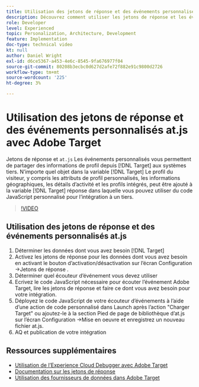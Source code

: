 ```yaml
---
title: Utilisation des jetons de réponse et des événements personnalisés at.js
description: Découvrez comment utiliser les jetons de réponse et les événements personnalisés at.js pour partager des informations de profil de Target avec des systèmes tiers.
role: Developer
level: Experienced
topic: Personalization, Architecture, Development
feature: Implementation
doc-type: technical video
kt: null
author: Daniel Wright
exl-id: d6ce5367-a453-4e6c-8545-9fa676977f04
source-git-commit: 80208b3ecbc0d627d2afe72f882e91c9800d2726
workflow-type: tm+mt
source-wordcount: '225'
ht-degree: 3%

---
```


# Utilisation des jetons de réponse et des événements personnalisés at.js avec Adobe Target

Jetons de réponse et `at.js` Les événements personnalisés vous permettent de partager des informations de profil depuis [!DNL Target] aux systèmes tiers. N’importe quel objet dans la variable [!DNL Target] Le profil du visiteur, y compris les attributs de profil personnalisés, les informations géographiques, les détails d’activité et les profils intégrés, peut être ajouté à la variable [!DNL Target] réponse dans laquelle vous pouvez utiliser du code JavaScript personnalisé pour l’intégration à un tiers.

>[!VIDEO](https://video.tv.adobe.com/v/23253/?quality=12)

## Utilisation des jetons de réponse et des événements personnalisés at.js

1. Déterminer les données dont vous avez besoin [!DNL Target]
1. Activez les jetons de réponse pour les données dont vous avez besoin en activant le bouton d’activation/désactivation sur l’écran Configuration ->Jetons de réponse .
1. Déterminer quel écouteur d’événement vous devez utiliser
1. Ecrivez le code JavaScript nécessaire pour écouter l’événement Adobe Target, lire les jetons de réponse et faire ce dont vous avez besoin pour votre intégration.
1. Déployez le code JavaScript de votre écouteur d’événements à l’aide d’une action de code personnalisé dans Launch après l’action &quot;Charger Target&quot; ou ajoutez-le à la section Pied de page de bibliothèque d’at.js sur l’écran Configuration ->Mise en oeuvre et enregistrez un nouveau fichier at.js.
1. AQ et publication de votre intégration

## Ressources supplémentaires

* [Utilisation de l’Experience Cloud Debugger avec Adobe Target](../troubleshooting/troubleshoot-with-the-experience-cloud-debugger.md)
* [Documentation sur les jetons de réponse](https://experienceleague.adobe.com/docs/target/using/administer/response-tokens.html?lang=en)
* [Utilisation des fournisseurs de données dans Adobe Target](use-data-providers-to-integrate-third-party-data.md)

